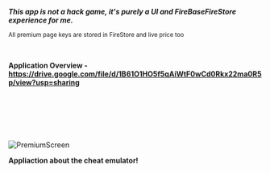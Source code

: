 ***This app is not a hack game, it's purely a UI and FireBaseFireStore experience for me.***

<sub>All premium page keys are stored in FireStore and live price too</sub>

⠀
⠀ 
⠀
⠀
⠀
⠀
⠀

**Application Overview - https://drive.google.com/file/d/1B61O1HO5f5qAiWtF0wCd0Rkx22ma0R5p/view?usp=sharing**

⠀

⠀


⠀

![PremiumScreen](https://user-images.githubusercontent.com/105795587/170871741-aaebfeb9-c854-4997-a217-d64352a1031f.png)






**Appliaction about the cheat emulator!**
